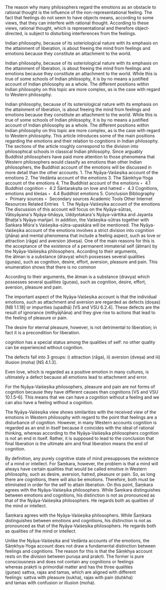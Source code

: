 The reason why many philosophers regard the emotions as an obstacle to rational thought is the influence of the non-representational feeling. The fact that feelings do not seem to have objects means, according to some views, that they can interfere with rational thought. According to these views, rational thought, which is representational and therefore object-directed, is subject to disturbing interferences from the feelings.


Indian philosophy, because of its soteriological nature with its emphasis on the attainment of liberation, is about freeing the mind from feelings and emotions because they constitute an attachment to the world.


Indian philosophy, because of its soteriological nature with its emphasis on the attainment of liberation, is about freeing the mind from feelings and emotions because they constitute an attachment to the world. While this is true of some schools of Indian philosophy, it is by no means a justified account of Indian philosophy as a whole. The different positions within Indian philosophy on this topic are more complex, as is the case with regard to Western philosophy.


Indian philosophy, because of its soteriological nature with its emphasis on the attainment of liberation, is about freeing the mind from feelings and emotions because they constitute an attachment to the world. While this is true of some schools of Indian philosophy, it is by no means a justified account of Indian philosophy as a whole. The different positions within Indian philosophy on this topic are more complex, as is the case with regard to Western philosophy. This article introduces some of the main positions regarding the emotions and their relation to cognitions in Indian philosophy. The sections of the article roughly correspond to the division into philosophical schools in classical Indian philosophy. Since arguably Buddhist philosophers have paid more attention to those phenomena that Western philosophers would classify as emotions than other Indian philosophers, the Buddhist account of the emotions will be discussed in more detail than the other accounts. 1. The Nyāya-Vaiśeṣika account of the emotions 2. The Vedānta account of the emotions 3. The Sāṃkhya-Yoga account of the emotions 4. The Buddhist account of the emotions ◦  4.1 Buddhist cognition ◦  4.2 Śāntarakṣita on love and hatred ◦  4.3 Cognitions, emotions and kleśas ◦  4.4 Buddhist emotions 5. Conclusion Bibliography ◦  Primary sources ◦  Secondary sources Academic Tools Other Internet Resources Related Entries   1. The Nyāya-Vaiśeṣika account of the emotions The discussion of this account will focus on the Nyāya-sūtras, Vātsyāyana's Nyāya-bhāṣya, Uddyotakara's Nyāya-vārttika and Jayanta Bhaṭṭa's Nyāya-mañjarī. In addition, the Vaiśeṣika-sūtras together with Śaṅkara Miśra's Vaiśeṣika-sūtra-upaskāra will be mentioned. The Nyāya-Vaiśeṣika account of the emotions involves a strict division into cognition (jñāna) and mental phenomena that include a feeling aspect, such as love or attraction (rāga) and aversion (dveṣa). One of the main reasons for this is the acceptance of the existence of a permanent immaterial self (ātman) by the Nyāya-Vaiśeṣika philosophers. According to their arguments, the ātman is a substance (dravya) which possesses several qualities (guṇas), such as cognition, desire, effort, aversion, pleasure and pain. This enumeration shows that there is no common


According to their arguments, the ātman is a substance (dravya) which possesses several qualities (guṇas), such as cognition, desire, effort, aversion, pleasure and pain.


The important aspect of the Nyāya-Vaiśeṣika account is that the individual emotions, such as attachment and aversion are regarded as defects (doṣas) [NB 1.1.18] or impurities (upadhā) [VS and VSU 6.2.4]. These defects are the result of ignorance (mithyājñāna) and they give rise to actions that lead to the feeling of pleasure or pain.


The desire for eternal pleasure, however, is not detrimental to liberation; in fact it is a precondition for liberation.


cognition has a special status among the qualities of self: no other quality can be experienced without cognition.


The defects fall into 3 groups: i) attraction (rāga), ii) aversion (dveṣa) and iii) illusion (moha) [NS 4.1.3].


Even love, which is regarded as a positive emotion in many cultures, is ultimately a defect because all emotions lead to attachment and error.


For the Nyāya-Vaiśeṣika philosophers, pleasure and pain are not forms of cognition because they have different causes than cognitions [VS and VSU 10.1.5–6]. This means that we can have a cognition without a feeling and we can also have a feeling without a cognition.


The Nyāya-Vaiśeṣika view shows similarities with the received view of the emotions in Western philosophy with regard to the point that feelings are a disturbance of cognition. However, in many Western accounts cognition is regarded as an end in itself because it coincides with the ideal of rational thinking, whereas according to the Nyāya-Vaiśeṣika philosophers cognition is not an end in itself. Rather, it is supposed to lead to the conclusion that final liberation is the ultimate aim and final liberation means the end of cognition.


By definition, any purely cognitive state of mind presupposes the existence of a mind or intellect. For Śaṃkara, however, the problem is that a mind will always have certain qualities that would be called emotive in Western philosophy, such as desire, aversion, hatred, pleasure or pain. So, as long there are cognitions, there will also be emotions. Therefore, both must be eliminated in order for the self to attain liberation. On this point, Śaṃkara agrees with the Nyāya-Vaiśeṣika philosophers. While Śaṃkara distinguishes between emotions and cognitions, his distinction is not as pronounced as that of the Nyāya-Vaiśeṣika philosophers. He regards both as qualities of the mind or intellect.


Śaṃkara agrees with the Nyāya-Vaiśeṣika philosophers. While Śaṃkara distinguishes between emotions and cognitions, his distinction is not as pronounced as that of the Nyāya-Vaiśeṣika philosophers. He regards both as qualities of the mind or intellect.


Unlike the Nyāya-Vaiśeṣika and Vedānta accounts of the emotions, the Sāṃkhya-Yoga account does not draw a fundamental distinction between feelings and cognitions. The reason for this is that the Sāṃkhya account rests on the division between puruṣa and prakṛti. The former is pure consciousness and does not contain any cognitions or feelings whereas prakṛti is primordial matter and has the three qualities (guṇas) sattva, rajas and tamas, which are aligned with different feelings: sattva with pleasure (sukha), rajas with pain (duḥkha) and tamas with confusion or illusion (moha).


